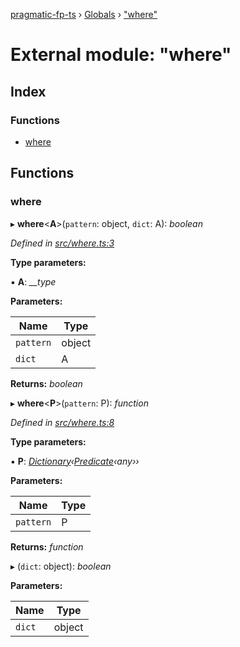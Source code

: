 [pragmatic-fp-ts](../README.md) › [Globals](../globals.md) › ["where"](_where_.md)

# External module: "where"

## Index

### Functions

* [where](_where_.md#where)

## Functions

###  where

▸ **where**<**A**>(`pattern`: object, `dict`: A): *boolean*

*Defined in [src/where.ts:3](https://github.com/hermann-p/pragmatic-fp-ts/blob/87551e7/src/where.ts#L3)*

**Type parameters:**

▪ **A**: *__type*

**Parameters:**

Name | Type |
------ | ------ |
`pattern` | object |
`dict` | A |

**Returns:** *boolean*

▸ **where**<**P**>(`pattern`: P): *function*

*Defined in [src/where.ts:8](https://github.com/hermann-p/pragmatic-fp-ts/blob/87551e7/src/where.ts#L8)*

**Type parameters:**

▪ **P**: *[Dictionary](_types_.md#dictionary)‹[Predicate](_types_.md#predicate)‹any››*

**Parameters:**

Name | Type |
------ | ------ |
`pattern` | P |

**Returns:** *function*

▸ (`dict`: object): *boolean*

**Parameters:**

Name | Type |
------ | ------ |
`dict` | object |
